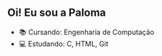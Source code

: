 ## Oi! Eu sou a Paloma
- 📚 Cursando: Engenharia de Computação 
- 💻 Estudando: C, HTML, Git

<!---
palomastcabral/palomastcabral is a ✨ special ✨ repository because its `README.md` (this file) appears on your GitHub profile.
You can click the Preview link to take a look at your changes.
--->
